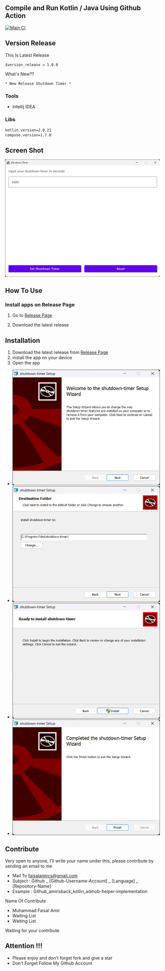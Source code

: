 ## Compile and Run Kotlin / Java Using Github Action

[![Main CI](https://github.com/amirisback/compile-run-kotlin-java-using-github-action/actions/workflows/ci.yml/badge.svg)](https://github.com/amirisback/compile-run-kotlin-java-using-github-action/actions/workflows/ci.yml)

## Version Release

This Is Latest Release

    $version_release = 1.0.0

What's New??

    * New Release Shutdown Timer *

### Tools

- Intellij IDEA

### Libs

```
kotlin.version=2.0.21
compose.version=1.7.0
```

## Screen Shot

![ss](docs/image/ss-1.png?raw=true)

## How To Use

### Install apps on Release Page

1. Go to [Release Page]()

2. Download the latest release

## Installation

1. Download the latest release from [Release Page]()
2. install the app on your device
3. Open the app

- ![installation-1](docs/image/installation-1.png?raw=true)
- ![installation-2](docs/image/installation-2.png?raw=true)
- ![installation-3](docs/image/installation-3.png?raw=true)
- ![installation-4](docs/image/installation-4.png?raw=true)

## Contribute

Very open to anyone, I'll write your name under this, please contribute by sending an email to me

- Mail To faisalamircs@gmail.com
- Subject : Github _ [Github-Username-Account] _ [Language] _ [Repository-Name]
- Example : Github_amirisback_kotlin_admob-helper-implementation

Name Of Contribute

- Muhammad Faisal Amir
- Waiting List
- Waiting List

Waiting for your contribute

## Attention !!!

- Please enjoy and don't forget fork and give a star
- Don't Forget Follow My Github Account
